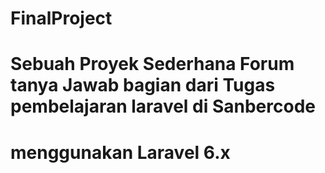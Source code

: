 # FinalProject

# Sebuah Proyek Sederhana Forum tanya Jawab bagian dari Tugas pembelajaran laravel di Sanbercode
# menggunakan Laravel 6.x
